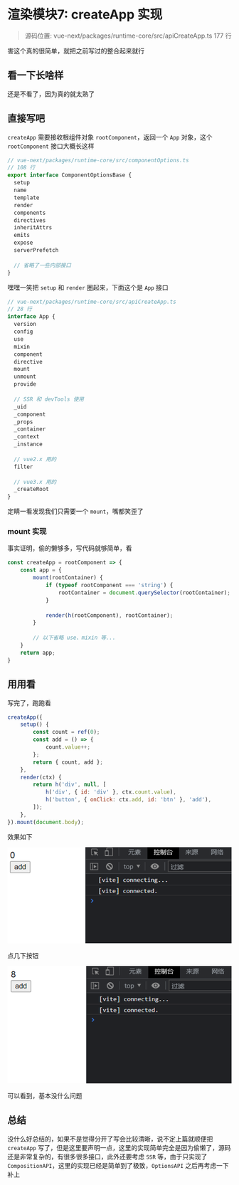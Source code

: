 # 渲染模块7: createApp 实现

> 源码位置:
> vue-next/packages/runtime-core/src/apiCreateApp.ts
> 177 行

害这个真的很简单，就把之前写过的整合起来就行

## 看一下长啥样

还是不看了，因为真的就太熟了

## 直接写吧

`createApp` 需要接收根组件对象 `rootComponent`，返回一个 `App` 对象，这个 `rootComponent` 接口大概长这样

```ts
// vue-next/packages/runtime-core/src/componentOptions.ts
// 108 行
export interface ComponentOptionsBase {
  setup
  name
  template
  render
  components
  directives
  inheritAttrs
  emits
  expose
  serverPrefetch

  // 省略了一些内部接口
}
```

嘿嘿一笑把 `setup` 和 `render` 圈起来，下面这个是 `App` 接口

```ts
// vue-next/packages/runtime-core/src/apiCreateApp.ts
// 28 行
interface App {
  version
  config
  use
  mixin
  component
  directive
  mount
  unmount
  provide

  // SSR 和 devTools 使用
  _uid
  _component
  _props
  _container
  _context
  _instance

  // vue2.x 用的
  filter

  // vue3.x 用的
  _createRoot
}
```

定睛一看发现我们只需要一个 `mount`，嘴都笑歪了

### mount 实现

事实证明，偷的懒够多，写代码就够简单，看

```js
const createApp = rootComponent => {
    const app = {
        mount(rootContainer) {
            if (typeof rootComponent === 'string') {
                rootContainer = document.querySelector(rootContainer);
            }

            render(h(rootComponent), rootContainer);
        }

        // 以下省略 use、mixin 等...
    }
    return app;
}
```

## 用用看

写完了，跑跑看

```js
createApp({
    setup() {
        const count = ref(0);
        const add = () => {
            count.value++;
        };
        return { count, add };
    },
    render(ctx) {
        return h('div', null, [
            h('div', { id: 'div' }, ctx.count.value),
            h('button', { onClick: ctx.add, id: 'btn' }, 'add'),
        ]);
    },
}).mount(document.body);
```

效果如下

![createApp1](../images/createApp1.png)

点几下按钮

![createApp2](../images/createApp2.png)

可以看到，基本没什么问题

## 总结

没什么好总结的，如果不是觉得分开了写会比较清晰，说不定上篇就顺便把 `createApp` 写了，但是这里要声明一点，这里的实现简单完全是因为偷懒了，源码还是非常复杂的，有很多很多接口，此外还要考虑 `SSR` 等，由于只实现了 `CompositionAPI`，这里的实现已经是简单到了极致，`OptionsAPI` 之后再考虑一下补上
